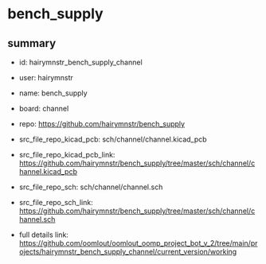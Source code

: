 # bench_supply
 
## summary 
* id: hairymnstr_bench_supply_channel
* user: hairymnstr
* name: bench_supply
* board: channel
* repo: https://github.com/hairymnstr/bench_supply
* src_file_repo_kicad_pcb: sch/channel/channel.kicad_pcb
* src_file_repo_kicad_pcb_link: https://github.com/hairymnstr/bench_supply/tree/master/sch/channel/channel.kicad_pcb


* src_file_repo_sch: sch/channel/channel.sch
* src_file_repo_sch_link: https://github.com/hairymnstr/bench_supply/tree/master/sch/channel/channel.sch
* full details link: https://github.com/oomlout/oomlout_oomp_project_bot_v_2/tree/main/projects/hairymnstr_bench_supply_channel/current_version/working  






